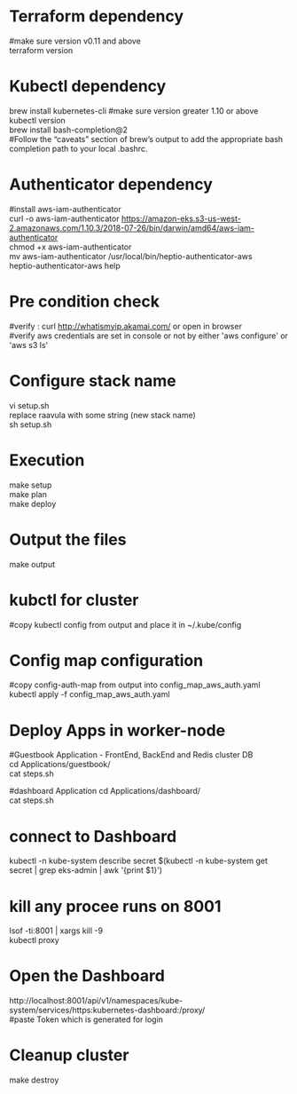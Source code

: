 # Terraform dependency
#make sure version v0.11 and above   
terraform version

# Kubectl dependency
brew install kubernetes-cli 
#make sure version greater 1.10 or above   
kubectl version  
brew install bash-completion@2    
#Follow the “caveats” section of brew’s output to add the appropriate bash completion path to your local .bashrc. 

# Authenticator dependency
#install aws-iam-authenticator   
curl -o aws-iam-authenticator https://amazon-eks.s3-us-west-2.amazonaws.com/1.10.3/2018-07-26/bin/darwin/amd64/aws-iam-authenticator   
chmod +x aws-iam-authenticator    
mv aws-iam-authenticator /usr/local/bin/heptio-authenticator-aws      
heptio-authenticator-aws help     

# Pre condition check
#verify : curl http://whatismyip.akamai.com/  or open in browser   
#verify aws credentials are set in console or not by either 'aws configure' or 'aws s3 ls'    

# Configure stack name 
vi setup.sh    
replace raavula with some string (new stack name)   
sh setup.sh    

# Execution
make setup   
make plan    
make deploy    

# Output the files
make output    

# kubctl for cluster
#copy kubectl config from output and place it in ~/.kube/config        

# Config map configuration    
#copy config-auth-map from output into config_map_aws_auth.yaml    
kubectl apply -f config_map_aws_auth.yaml     

# Deploy Apps in worker-node 
#Guestbook Application - FrontEnd, BackEnd and Redis cluster DB   
cd Applications/guestbook/   
cat steps.sh     

#dashboard Application
cd Applications/dashboard/   
cat steps.sh

# connect to Dashboard   
kubectl -n kube-system describe secret $(kubectl -n kube-system get secret | grep eks-admin | awk '{print $1}')   

# kill any procee runs on 8001   
lsof -ti:8001 | xargs kill -9    
kubectl proxy    

# Open the Dashboard    
http://localhost:8001/api/v1/namespaces/kube-system/services/https:kubernetes-dashboard:/proxy/    
#paste Token which is generated for login    

# Cleanup cluster  
make destroy    

